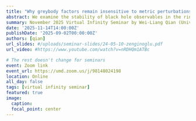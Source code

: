 ```yaml
---
title: "Why greybody factors remain insensitive to metric perturbations despite the spectral instability of Regge poles"
abstract: We examine the stability of black hole observables in the ringdown regime through an analysis of Regge poles and greybody factors. Recent studies by Rosato et al. and Oshita et al. proposed greybody factorsas more robust descriptors of black hole spectra than quasinormal modes, whose spectral instability is highly sensitive to ultraviolet perturbations of the metric. Motivated by this perspective, we investigate how Regge poles, central to the analytic structure of the scattering matrix in the complex angular momentum plane, characterize scattering and absorption phenomena for black holes with metric discontinuities. We extend the matrix method implemented in hyperboloidal coordinates to compute Regge poles under such discontinuities and validate the results by comparing them with a modified continued fraction approach. Using the resulting Regge pole spectrum, we evaluate the associated scattering amplitudes and total absorption cross sections. Our findings demonstrate that the stability of these observables across frequencies can be traced to the low-lying modes, while spectral bifurcations at higher frequencies signal the onset of instability induced by distant ultraviolet perturbations. Nevertheless, under the WKB approximation, these high-frequency deformations are shown to have limited observable impact, supporting the robustness of greybody factors as reliable signatures of black hole dynamics.
summary: November 2025 Virtual Infinity Seminar by Wei-Liang Qian (University of Sao Paulo)
date: '2025-11-14T14:00:00Z'
publishDate: '2025-09-02T00:00:00Z'
authors: [qian]
url_slides: #/uploads/seminar-slides/24-05-10-zenginoglu.pdf
url_video: #https://www.youtube.com/watch?v=nRDHQm1ATBc

# The rest doesn't change for seminars
event: Zoom link
event_url: https://umd.zoom.us/j/98148024198
location: Online
all_day: false
tags: [virtual infinity seminar]
featured: true
image:  
  caption: 
  focal_point: center
---
```

